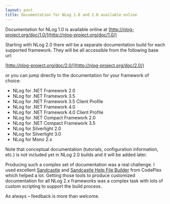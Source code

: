 ```yaml
---
layout: post
title: Documentation for NLog 1.0 and 2.0 available online
---
```


Documentation for NLog 1.0 is available online at [http://nlog-project.org/doc/1.0/](http://nlog-project.org/doc/1.0/)

Starting with NLog 2.0 there will be a separate documentation build for each supported framework. They will be all accessible from the following base url:

[http://nlog-project.org/doc/2.0/](http://nlog-project.org/doc/2.0/)

or you can jump directly to the documentation for your framework of choice:

 * NLog for .NET Framework 2.0
 * NLog for .NET Framework 3.5
 * NLog for .NET Framework 3.5 Client Profile
 * NLog for .NET Framework 4.0
 * NLog for .NET Framework 4.0 Client Profile
 * NLog for .NET Compact Framework 2.0
 * NLog for .NET Compact Framework 3.5
 * NLog for Silverlight 2.0
 * NLog for Silverlight 3.0
 * NLog for Mono 2.x

Note that conceptual documentation (tutorials, configuration information, etc.) is not included yet in NLog 2.0 builds and it will be added later.

Producing such a complex set of documentation was a real challenge. I used excellent [Sandcastle](http://sandcastle.codeplex.com/) and [Sandcastle Help File Builder](http://shfb.codeplex.com/) from CodePlex which helped a lot. Getting those tools to produce customized documentation for all NLog 2.x frameworks was a complex task with lots of custom scripting to support the build process.

As always – feedback is more than welcome.
